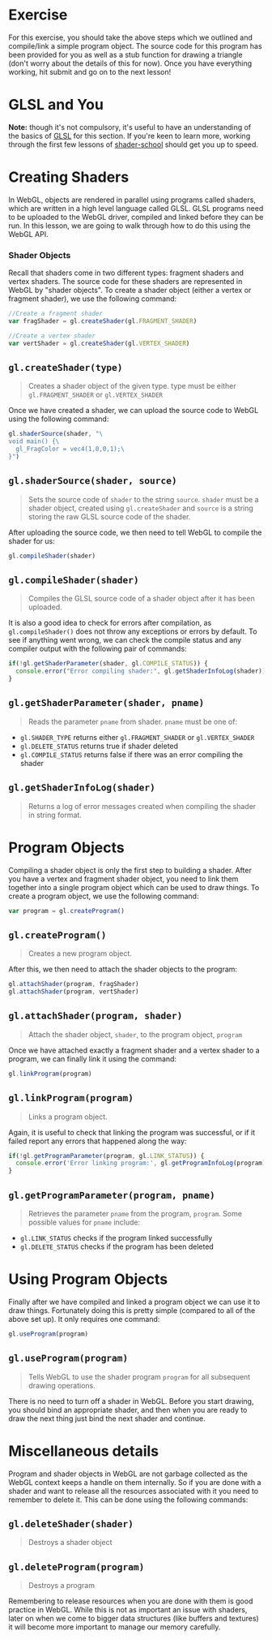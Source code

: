 # Exercise

For this exercise, you should take the above steps which we outlined and compile/link a simple program object.  The source code for this program has been provided for you as well as a stub function for drawing a triangle (don't worry about the details of this for now).  Once you have everything working, hit submit and go on to the next lesson!

# GLSL and You

**Note:** though it's not compulsory, it's useful to have an understanding of
the basics of [GLSL](http://en.wikipedia.org/wiki/OpenGL_Shading_Language) for
this section. If you're keen to learn more, working through the first few
lessons of [shader-school](http://github.com/stackgl/shader-school) should
get you up to speed.

# Creating Shaders

In WebGL, objects are rendered in parallel using programs called shaders, which are written in a high level language called GLSL.  GLSL programs need to be uploaded to the WebGL driver, compiled and linked before they can be run. In this lesson, we are going to walk through how to do this using the WebGL API.

### Shader Objects

Recall that shaders come in two different types:  fragment shaders and vertex shaders.  The source code for these shaders are represented in WebGL by "shader objects".  To create a shader object (either a vertex or fragment shader), we use the following command:

```javascript
//Create a fragment shader
var fragShader = gl.createShader(gl.FRAGMENT_SHADER)

//Create a vertex shader
var vertShader = gl.createShader(gl.VERTEX_SHADER)
```

## `gl.createShader(type)`
> Creates a shader object of the given type.  type must be either `gl.FRAGMENT_SHADER` or `gl.VERTEX_SHADER`

Once we have created a shader, we can upload the source code to WebGL using the following command:

```javascript
gl.shaderSource(shader, "\
void main() {\
  gl_FragColor = vec4(1,0,0,1);\
}")
```

## `gl.shaderSource(shader, source)`
> Sets the source code of `shader` to the string `source`.  `shader` must be a shader object, created using `gl.createShader` and `source` is a string storing the raw GLSL source code of the shader.

After uploading the source code, we then need to tell WebGL to compile the shader for us:

```javascript
gl.compileShader(shader)
```

## `gl.compileShader(shader)`
> Compiles the GLSL source code of a shader object after it has been uploaded.

It is also a good idea to check for errors after compilation, as `gl.compileShader()` does not throw any exceptions or errors by default.  To see if anything went wrong, we can check the compile status and any compiler output with the following pair of commands:

```javascript
if(!gl.getShaderParameter(shader, gl.COMPILE_STATUS)) {
  console.error("Error compiling shader:", gl.getShaderInfoLog(shader))
}
```

## `gl.getShaderParameter(shader, pname)`
> Reads the parameter `pname` from shader.  `pname` must be one of:
* `gl.SHADER_TYPE` returns either `gl.FRAGMENT_SHADER` or `gl.VERTEX_SHADER`
* `gl.DELETE_STATUS` returns true if shader deleted
* `gl.COMPILE_STATUS` returns false if there was an error compiling the shader

## `gl.getShaderInfoLog(shader)`
> Returns a log of error messages created when compiling the shader in string format.

# Program Objects

Compiling a shader object is only the first step to building a shader.  After you have a vertex and fragment shader object, you need to link them together into a single program object which can be used to draw things.  To create a program object, we use the following command:

```javascript
var program = gl.createProgram()
```

## `gl.createProgram()`
> Creates a new program object.

After this, we then need to attach the shader objects to the program:

```javascript
gl.attachShader(program, fragShader)
gl.attachShader(program, vertShader)
```

## `gl.attachShader(program, shader)`
> Attach the shader object, `shader`, to the program object, `program`

Once we have attached exactly a fragment shader and a vertex shader to a program, we can finally link it using the command:

```javascript
gl.linkProgram(program)
```

## `gl.linkProgram(program)`
> Links a program object.

Again, it is useful to check that linking the program was successful, or if it failed report any errors that happened along the way:

```javascript
if(!gl.getProgramParameter(program, gl.LINK_STATUS)) {
  console.error('Error linking program:', gl.getProgramInfoLog(program))
}
```

## `gl.getProgramParameter(program, pname)`
> Retrieves the parameter `pname` from the program, `program`.  Some possible values for `pname` include:
* `gl.LINK_STATUS` checks if the program linked successfully
* `gl.DELETE_STATUS` checks if the program has been deleted

# Using Program Objects

Finally after we have compiled and linked a program object we can use it to draw things.  Fortunately doing this is pretty simple (compared to all of the above set up).  It only requires one command:

```javascript
gl.useProgram(program)
```

## `gl.useProgram(program)`
> Tells WebGL to use the shader program `program` for all subsequent drawing operations.

There is no need to turn off a shader in WebGL.  Before you start drawing, you should bind an appropriate shader, and then when you are ready to draw the next thing just bind the next shader and continue.

# Miscellaneous details

Program and shader objects in WebGL are not garbage collected as the WebGL context keeps a handle on them internally.  So if you are done with a shader and want to release all the resources associated with it you need to remember to delete it.  This can be done using the following commands:

## `gl.deleteShader(shader)`
> Destroys a shader object

## `gl.deleteProgram(program)`
> Destroys a program

Remembering to release resources when you are done with them is good practice in WebGL.  While this is not as important an issue with shaders, later on when we come to bigger data structures (like buffers and textures) it will become more important to manage our memory carefully.

